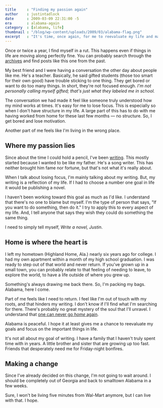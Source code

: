 ```yaml
---
title     : "Finding my passion again"
author    : justintadlock
date      : 2009-03-09 22:31:00 -5
era       : alabama-again
category  : [alabama, life]
thumbnail : "/blog/wp-content/uploads/2009/03/alabama-flag.png"
excerpt   : "It's time, once again, for me to reevaluate my life and make some changes.  It's time for me to be passionate about my goals again."
---
```


Once or twice a year, I find myself in a rut.  This happens even if things in life are moving along perfectly fine.  You can probably search through the <a href="http://justintadlock.com/archives" title="Archives">archives</a> and find posts like this one from the past.

My best friend and I were having a conversation the other day about people like me.  He's a teacher.  Basically, he said gifted students (those too smart for their own good) have trouble sticking to one thing.  They get bored or want to do too many things.  In short, they're not focused enough.  <em>I'm not personally calling myself <em>gifted</em>; that's just what they labeled me in school.</em>

The conversation we had made it feel like someone truly understood how my mind works at times.  It's easy for me to lose focus.  This is especially so when I don't have structure in my life.  A large part of this has to do with me having worked from home for these last few months &mdash; no structure.  So, I get bored and lose motivation.

Another part of me feels like I'm living in the wrong place.

## Where my passion lies

Since about the time I could hold a pencil, I've been <a href="http://justintadlock.com/writing" title="Writing page">writing</a>.  This mostly started because I wanted to be like my father.  He's a song writer.  This has neither brought him fame nor fortune, but that's not what it's really about.

When I talk about losing focus, I'm mainly talking about my writing.  But, my writing is a reflection of my life.  If I had to choose a number one goal in life it would be publishing a novel.

I haven't been working toward this goal as much as I'd like.  I understand that there's no one to blame but myself.  I'm the type of person that says, "If you want to do something, then do it."  I try to apply this to every aspect of my life.  And, I tell anyone that says they wish they could do something the same thing.

I need to simply tell myself, <em>Write a novel, Justin</em>.

## Home is where the heart is

I left my hometown (Highland Home, Ala.) nearly six years ago for college.  I had my own apartment within a month of my high school graduation.  I was ready to step out of that world and never return.  If you've grown up in a small town, you can probably relate to that feeling of needing to leave, to explore the world, to have a life outside of where you grew up.

Something's always drawing me back there.  So, I'm packing my bags.  Alabama, here I come.

Part of me feels like I need to return.  I feel like I'm out of touch with my roots, and that hinders my writing.  I don't know if I'll find what I'm searching for there.  There's probably no great mystery of the soul that I'll unravel.  I understand that <a href="http://justintadlock.com/archives/2007/09/12/you-can-never-go-home-again" title="You can never go home again">one can never go <em>home</em> again</a>.

Alabama is peaceful.  I hope it at least gives me a chance to reevaluate my goals and focus on the important things in life.

It's not all about my goal of writing.  I have a family that I haven't truly spent time with in years.  A little brother and sister that are growing up too fast.  Friends that desperately need me for Friday-night bonfires.

## Making a change

Since I've already decided on this change, I'm not going to wait around.  I should be completely out of Georgia and back to smalltown Alabama in a few weeks.

Sure, I won't be living five minutes from Wal-Mart anymore, but I can live with that.  I hope.
